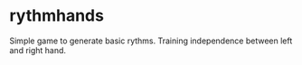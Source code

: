 # rythmhands
Simple game to generate basic rythms. Training independence between left and right hand.
